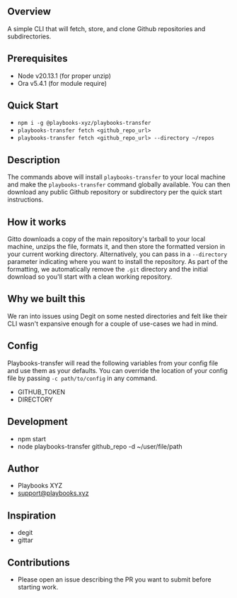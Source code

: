 ## Overview
A simple CLI that will fetch, store, and clone Github repositories and subdirectories.


## Prerequisites
- Node v20.13.1 (for proper unzip)
- Ora v5.4.1 (for module require)


## Quick Start
- `npm i -g @playbooks-xyz/playbooks-transfer`
- `playbooks-transfer fetch <github_repo_url>`
- `playbooks-transfer fetch <github_repo_url> --directory ~/repos`

## Description
The commands above will install `playbooks-transfer` to your local machine and make the `playbooks-transfer` command globally available.
You can then download any public Github repository or subdirectory per the quick start instructions.


## How it works
Gitto downloads a copy of the main repository's tarball to your local machine, unzips the file, formats it, and then store the formatted version in your current working directory. Alternatively, you can pass in a `--directory` parameter indicating where you want to install the repository. As part of the formatting, we automatically remove the `.git` directory and the initial download so you'll start with a clean working repository.


## Why we built this
We ran into issues using Degit on some nested directories and felt like their CLI wasn't expansive enough for a couple of use-cases we had in mind.


## Config
Playbooks-transfer will read the following variables from your config file and use them as your defaults. You can override the location of your config file by passing `-c path/to/config` in any command.
- GITHUB_TOKEN
- DIRECTORY


## Development
- npm start
- node playbooks-transfer github_repo -d ~/user/file/path


## Author
- Playbooks XYZ
- support@playbooks.xyz


## Inspiration
- degit
- gittar


## Contributions
- Please open an issue describing the PR you want to submit before starting work.